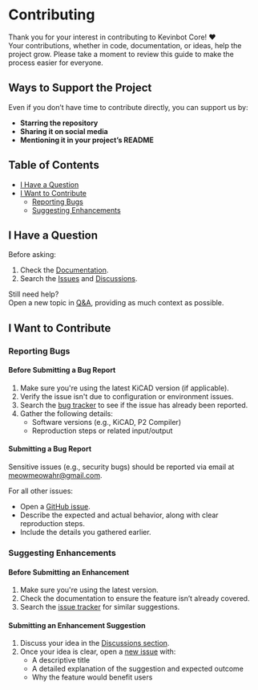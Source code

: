 # Contributing

Thank you for your interest in contributing to Kevinbot Core! ❤️  
Your contributions, whether in code, documentation, or ideas, help the project grow. Please take a moment to review this guide to make the process easier for everyone.

## Ways to Support the Project

Even if you don’t have time to contribute directly, you can support us by:
- **Starring the repository**
- **Sharing it on social media**
- **Mentioning it in your project’s README**

## Table of Contents
- [I Have a Question](#i-have-a-question)
- [I Want to Contribute](#i-want-to-contribute)
    - [Reporting Bugs](#reporting-bugs)
    - [Suggesting Enhancements](#suggesting-enhancements)

## I Have a Question

Before asking:
1. Check the [Documentation](https://meowmeowahr.github.io/KevinbotV3-KiCAD/home.html).
2. Search the [Issues](https://github.com/meowmeowahr/KevinbotV3-KiCAD/issues) and [Discussions](https://github.com/meowmeowahr/KevinbotV3-KiCAD/discussions).

Still need help?  
Open a new topic in [Q&A](https://github.com/meowmeowahr/KevinbotV3-KiCAD/discussions/new?category=q-a), providing as much context as possible.

## I Want to Contribute

### Reporting Bugs

#### Before Submitting a Bug Report
1. Make sure you're using the latest KiCAD version (if applicable).
2. Verify the issue isn't due to configuration or environment issues.
3. Search the [bug tracker](https://github.com/meowmeowahr/KevinbotV3-KiCAD/issues?q=label%3Abug) to see if the issue has already been reported.
4. Gather the following details:
    - Software versions (e.g., KiCAD, P2 Compiler)
    - Reproduction steps or related input/output

#### Submitting a Bug Report
Sensitive issues (e.g., security bugs) should be reported via email at [meowmeowahr@gmail.com](mailto:meowmeowahr@gmail.com).

For all other issues:
- Open a [GitHub issue](https://github.com/meowmeowahr/KevinbotV3-KiCAD/issues/new).
- Describe the expected and actual behavior, along with clear reproduction steps.
- Include the details you gathered earlier.

### Suggesting Enhancements

#### Before Submitting an Enhancement
1. Make sure you're using the latest version.
2. Check the documentation to ensure the feature isn’t already covered.
3. Search the [issue tracker](https://github.com/meowmeowahr/KevinbotV3-KiCAD/issues) for similar suggestions.

#### Submitting an Enhancement Suggestion
1. Discuss your idea in the [Discussions section](https://github.com/meowmeowahr/KevinbotV3-KiCAD/discussions).
2. Once your idea is clear, open a [new issue](https://github.com/meowmeowahr/KevinbotV3-KiCAD/issues/new) with:
    - A descriptive title
    - A detailed explanation of the suggestion and expected outcome
    - Why the feature would benefit users
